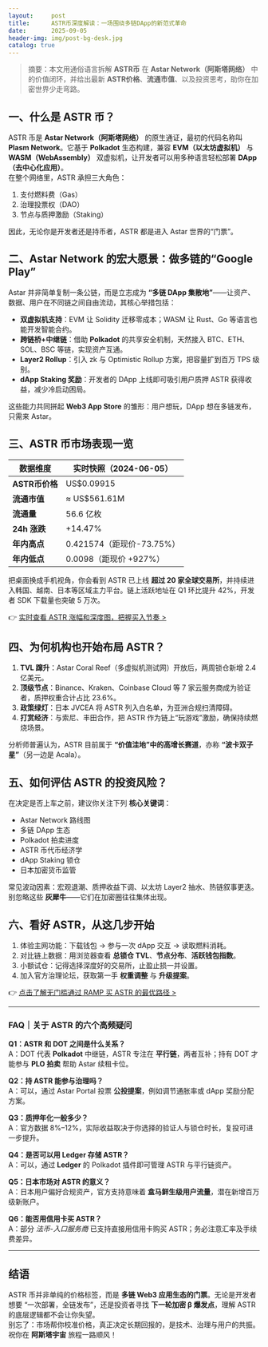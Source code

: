 ```yaml
---
layout:     post
title:      ASTR币深度解读：一场围绕多链DApp的新范式革命
date:       2025-09-05
header-img: img/post-bg-desk.jpg
catalog: true
---
```


> 摘要：本文用通俗语言拆解 **ASTR币** 在 **Astar Network（阿斯塔网络）** 中的价值闭环，并给出最新 **ASTR价格**、**流通市值**、以及投资思考，助你在加密世界少走弯路。

## 一、什么是 ASTR 币？

ASTR 币是 **Astar Network（阿斯塔网络）** 的原生通证，最初的代码名称叫 **Plasm Network**。它基于 **Polkadot** 生态构建，兼容 **EVM（以太坊虚拟机）** 与 **WASM（WebAssembly）** 双虚拟机，让开发者可以用多种语言轻松部署 **DApp（去中心化应用）**。  
在整个网络里，ASTR 承担三大角色：  
1. 支付燃料费（Gas）  
2. 治理投票权（DAO）  
3. 节点与质押激励（Staking）

因此，无论你是开发者还是持币者，ASTR 都是进入 Astar 世界的“门票”。

## 二、Astar Network 的宏大愿景：做多链的“Google Play”

Astar 并非简单复制一条公链，而是立志成为 **“多链 DApp 集散地”**——让资产、数据、用户在不同链之间自由流动，其核心举措包括：

- **双虚拟机支持**：EVM 让 Solidity 迁移零成本；WASM 让 Rust、Go 等语言也能开发智能合约。  
- **跨链桥+中继链**：借助 **Polkadot** 的共享安全机制，天然接入 BTC、ETH、SOL、BSC 等链，实现资产互通。  
- **Layer2 Rollup**：引入 zk 与 Optimistic Rollup 方案，把容量扩到百万 TPS 级别。  
- **dApp Staking 奖励**：开发者的 DApp 上线即可吸引用户质押 ASTR 获得收益，减少冷启动困局。

这些能力共同拼起 **Web3 App Store** 的雏形：用户想玩，DApp 想在多链发布，只需来 Astar。

## 三、ASTR 币市场表现一览

| 数据维度       | 实时快照（2024-06-05） |
|----------------|------------------------|
| **ASTR币价格** | US$0.09915             |
| **流通市值**   | ≈ US$561.61M           |
| **流通量**     | 56.6 亿枚               |
| **24h 涨跌**   | +14.47%                |
| **年内高点**   | 0.421574（距现价-73.75%） |
| **年内低点**   | 0.0098（距现价 +927%）    |

把桌面换成手机视角，你会看到 ASTR 已上线 **超过 20 家全球交易所**，并持续进入韩国、越南、日本等区域主力平台。链上活跃地址在 Q1 环比提升 42%，开发者 SDK 下载量也突破 5 万次。

👉 [实时查看 ASTR 涨幅和深度图，把握买入节奏 >](https://okxdog.com/)

## 四、为何机构也开始布局 ASTR？

1. **TVL 蹿升**：Astar Coral Reef（多虚拟机测试网）开放后，两周锁仓新增 2.4 亿美元。  
2. **顶级节点**：Binance、Kraken、Coinbase Cloud 等 7 家云服务商成为验证者，质押权重合计占比 23.6%。  
3. **政策绿灯**：日本 JVCEA 将 ASTR 列入白名单，为亚洲合规扫清障碍。  
4. **打赏经济**：与索尼、丰田合作，把 ASTR 作为链上“玩游戏”激励，确保持续燃烧场景。

分析师普遍认为，ASTR 目前属于 **“价值洼地”中的高增长赛道**，亦称 **“波卡双子星”**（另一边是 Acala）。

## 五、如何评估 ASTR 的投资风险？

在决定是否上车之前，建议你关注下列 **核心关键词**：  
- Astar Network 路线图  
- 多链 DApp 生态  
- Polkadot 拍卖进度  
- ASTR 币代币经济学  
- dApp Staking 锁仓  
- 日本加密货币监管  

常见波动因素：宏观退潮、质押收益下调、以太坊 Layer2 抽水、热链叙事更迭。别忽略这些 **灰犀牛**——它们在加密圈往往集体出现。

## 六、看好 ASTR，从这几步开始

1. 体验主网功能：下载钱包 → 参与一次 dApp 交互 → 读取燃料消耗。  
2. 对比链上数据：用浏览器查看 **总锁仓 TVL**、**节点分布**、**活跃钱包指数**。  
3. 小额试仓：记得选择深度好的交易所，止盈止损一并设置。  
4. 加入官方治理论坛，获取第一手 **权重调整** 与 **升级提案**。

👉 [点击了解无门槛通过 RAMP 买 ASTR 的最优路径 >](https://okxdog.com/)

---

### FAQ｜关于 ASTR 的六个高频疑问

**Q1：ASTR 和 DOT 之间是什么关系？**  
A：DOT 代表 **Polkadot** 中继链，ASTR 专注在 **平行链**，两者互补；持有 DOT 才能参与 **PLO 拍卖** 帮助 Astar 续租卡位。

**Q2：持 ASTR 能参与治理吗？**  
A：可以，通过 Astar Portal 投票 **公投提案**，例如调节通胀率或 dApp 奖励分配方案。

**Q3：质押年化一般多少？**  
A：官方数据 8%–12%，实际收益取决于你选择的验证人与锁仓时长，复投可进一步提升。

**Q4：是否可以用 Ledger 存储 ASTR？**  
A：可以，通过 **Ledger** 的 Polkadot 插件即可管理 ASTR 与平行链资产。

**Q5：日本市场对 ASTR 的意义？**  
A：日本用户偏好合规资产，官方支持意味着 **盒马鲜生级用户流量**，潜在新增百万级新账户。

**Q6：能否用信用卡买 ASTR？**  
A：部分 *法币-入口服务商* 已支持直接用信用卡购买 ASTR；务必注意汇率及手续费差异。

---

## 结语

ASTR 币并非单纯的价格标签，而是 **多链 Web3 应用生态的门票**。无论是开发者想要 “一次部署，全链发布”，还是投资者寻找 **下一轮加密 β 爆发点**，理解 ASTR 的底层逻辑都不会让你失望。  
别忘了：市场帮你校准价格，真正决定长期回报的，是技术、治理与用户的共振。祝你在 **阿斯塔宇宙** 旅程一路顺风！
